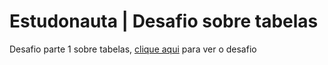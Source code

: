 # Estudonauta | Desafio sobre tabelas 

Desafio parte 1 sobre tabelas, [clique aqui](desafio-1-sobre-tabelas.netlify.app) para ver o desafio



